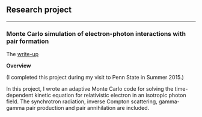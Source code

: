 ## Research project
<hr>

### Monte Carlo simulation of electron-photon interactions with pair formation

The [write-up](e_gamma_write_up.pdf)

**Overview**

(I completed this project during my visit to Penn State in Summer 2015.)

In this project, I wrote an adaptive Monte Carlo code for solving the time-dependent kinetic equation for relativistic electron in an isotropic
photon field. The synchrotron radiation, inverse Compton scattering, gamma-gamma pair production and pair annihilation are included.
